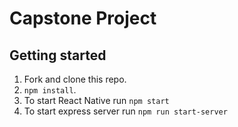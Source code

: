 # Capstone Project 

## Getting started

1. Fork and clone this repo.
2. `npm install`.
3. To start React Native run `npm start`
4. To start express server run `npm run start-server`
